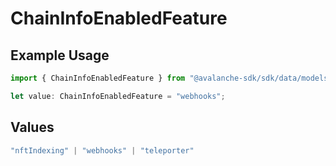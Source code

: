 # ChainInfoEnabledFeature

## Example Usage

```typescript
import { ChainInfoEnabledFeature } from "@avalanche-sdk/sdk/data/models/components";

let value: ChainInfoEnabledFeature = "webhooks";
```

## Values

```typescript
"nftIndexing" | "webhooks" | "teleporter"
```